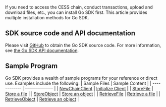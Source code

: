 If you need to access the CESS chain, conduct transactions, upload and download files, etc., you can install Go SDK first. This article provides multiple installation methods for Go SDK.

## SDK source code and API documentation
Please visit [GitHub](https://github.com/CESSProject/cess-go-sdk) to obtain the Go SDK source code. For more information, see [the Go SDK API documentation](https://pkg.go.dev/github.com/CESSProject/cess-go-sdk).

## Sample Program
Go SDK provides a wealth of sample programs for your reference or direct use. Examples include the following:
| Sample Files | Sample Content |
| ------------ | -------------- |
| [NewChainClient](https://github.com/CESSProject/cess-go-sdk/blob/main/chain/chain.go#L97) | [Initialize Client](initialization.md) |
| [StoreFile](https://github.com/CESSProject/cess-go-sdk/blob/main/core/process/file.go#L52) | [Store a file](object_file/StoreFile.md) |
| [StoreObject](https://github.com/CESSProject/cess-go-sdk/blob/main/core/process/file.go#L167) | [Store an object](object_file/StoreObject.md) |
| [RetrieveFile](https://github.com/CESSProject/cess-go-sdk/blob/main/core/process/file.go#L232) | [Retrieve a file](object_file/RetrieveFile.md) |
| [RetrieveObject](https://github.com/CESSProject/cess-go-sdk/blob/main/core/process/file.go#L313) | [Retrieve an object](object_file/RetrieveObject.md) |